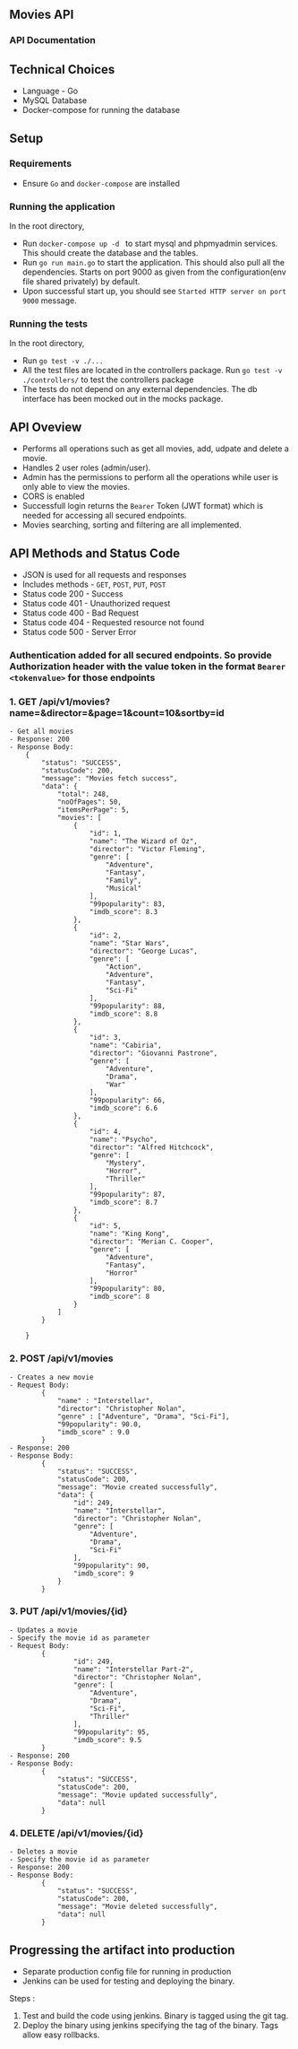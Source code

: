 ## Movies API

### API Documentation

## Technical Choices

- Language - Go
- MySQL Database
- Docker-compose for running the database

## Setup

### Requirements

- Ensure `Go` and `docker-compose` are installed

### Running the application

In the root directory,

- Run `docker-compose up -d ` to start mysql and phpmyadmin services. This should create the database and the tables.
- Run `go run main.go` to start the application. This should also pull all the dependencies. Starts on port 9000 as given from the configuration(env file shared privately) by default.
- Upon successful start up, you should see `Started HTTP server on port 9000` message.

### Running the tests

In the root directory,

- Run `go test -v ./...`
- All the test files are located in the controllers package. Run `go test -v ./controllers/` to test the controllers package
- The tests do not depend on any external dependencies. The db interface has been mocked out in the mocks package.

## API Oveview

- Performs all operations such as get all movies, add, udpate and delete a movie.
- Handles 2 user roles (admin/user).
- Admin has the permissions to perform all the operations while user is only able to view the movies.
- CORS is enabled
- Successfull login returns the `Bearer` Token (JWT format) which is needed for accessing all secured endpoints.
- Movies searching, sorting and filtering are all implemented.

## API Methods and Status Code

- JSON is used for all requests and responses
- Includes methods - `GET`, `POST`, `PUT`, `POST`
- Status code 200 - Success
- Status code 401 - Unauthorized request
- Status code 400 - Bad Request
- Status code 404 - Requested resource not found
- Status code 500 - Server Error

### Authentication added for all secured endpoints. So provide Authorization header with the value token in the format `Bearer <tokenvalue>` for those endpoints

### 1. GET /api/v1/movies?name=&director=&page=1&count=10&sortby=id

    - Get all movies
    - Response: 200
    - Response Body:
        {
            "status": "SUCCESS",
            "statusCode": 200,
            "message": "Movies fetch success",
            "data": {
                "total": 248,
                "noOfPages": 50,
                "itemsPerPage": 5,
                "movies": [
                    {
                        "id": 1,
                        "name": "The Wizard of Oz",
                        "director": "Victor Fleming",
                        "genre": [
                            "Adventure",
                            "Fantasy",
                            "Family",
                            "Musical"
                        ],
                        "99popularity": 83,
                        "imdb_score": 8.3
                    },
                    {
                        "id": 2,
                        "name": "Star Wars",
                        "director": "George Lucas",
                        "genre": [
                            "Action",
                            "Adventure",
                            "Fantasy",
                            "Sci-Fi"
                        ],
                        "99popularity": 88,
                        "imdb_score": 8.8
                    },
                    {
                        "id": 3,
                        "name": "Cabiria",
                        "director": "Giovanni Pastrone",
                        "genre": [
                            "Adventure",
                            "Drama",
                            "War"
                        ],
                        "99popularity": 66,
                        "imdb_score": 6.6
                    },
                    {
                        "id": 4,
                        "name": "Psycho",
                        "director": "Alfred Hitchcock",
                        "genre": [
                            "Mystery",
                            "Horror",
                            "Thriller"
                        ],
                        "99popularity": 87,
                        "imdb_score": 8.7
                    },
                    {
                        "id": 5,
                        "name": "King Kong",
                        "director": "Merian C. Cooper",
                        "genre": [
                            "Adventure",
                            "Fantasy",
                            "Horror"
                        ],
                        "99popularity": 80,
                        "imdb_score": 8
                    }
                ]
            }

        }

### 2. POST /api/v1/movies

    - Creates a new movie
    - Request Body:
            {
                "name" : "Interstellar",
                "director": "Christopher Nolan",
                "genre" : ["Adventure", "Drama", "Sci-Fi"],
                "99popularity": 90.0,
                "imdb_score" : 9.0
            }
    - Response: 200
    - Response Body:
            {
                "status": "SUCCESS",
                "statusCode": 200,
                "message": "Movie created successfully",
                "data": {
                    "id": 249,
                    "name": "Interstellar",
                    "director": "Christopher Nolan",
                    "genre": [
                        "Adventure",
                        "Drama",
                        "Sci-Fi"
                    ],
                    "99popularity": 90,
                    "imdb_score": 9
                }
            }

### 3. PUT /api/v1/movies/{id}

    - Updates a movie
    - Specify the movie id as parameter
    - Request Body:
            {
                    "id": 249,
                    "name": "Interstellar Part-2",
                    "director": "Christopher Nolan",
                    "genre": [
                        "Adventure",
                        "Drama",
                        "Sci-Fi",
                        "Thriller"
                    ],
                    "99popularity": 95,
                    "imdb_score": 9.5
            }
    - Response: 200
    - Response Body:
            {
                "status": "SUCCESS",
                "statusCode": 200,
                "message": "Movie updated successfully",
                "data": null
            }

### 4. DELETE /api/v1/movies/{id}

    - Deletes a movie
    - Specify the movie id as parameter
    - Response: 200
    - Response Body:
            {
                "status": "SUCCESS",
                "statusCode": 200,
                "message": "Movie deleted successfully",
                "data": null
            }

## Progressing the artifact into production

- Separate production config file for running in production
- Jenkins can be used for testing and deploying the binary.

Steps :

1. Test and build the code using jenkins. Binary is tagged using the git tag.
2. Deploy the binary using jenkins specifying the tag of the binary. Tags allow easy rollbacks.
